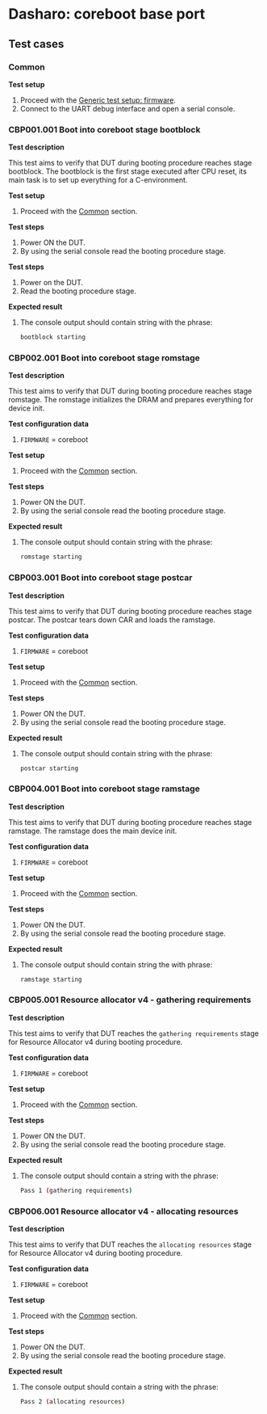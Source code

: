 # Dasharo: coreboot base port

## Test cases

### Common

**Test setup**

1. Proceed with the
    [Generic test setup: firmware](../../generic-test-setup/#firmware).
1. Connect to the UART debug interface and open a serial console.

### CBP001.001 Boot into coreboot stage bootblock

**Test description**

This test aims to verify that DUT during booting procedure reaches
stage bootblock. The bootblock is the first stage executed after CPU reset,
its main task is to set up everything for a C-environment.

**Test setup**

1. Proceed with the [Common](#common) section.

**Test steps**

1. Power ON the DUT.
2. By using the serial console read the booting procedure stage.

**Test steps**

1. Power on the DUT.
2. Read the booting procedure stage.

**Expected result**

1. The console output should contain string with the phrase:

    ```bash
    bootblock starting
    ```

### CBP002.001 Boot into coreboot stage romstage

**Test description**

This test aims to verify that DUT during booting procedure reaches
stage romstage. The romstage initializes the DRAM and prepares everything
for device init.

**Test configuration data**

1. `FIRMWARE` = coreboot

**Test setup**

1. Proceed with the [Common](#common) section.

**Test steps**

1. Power ON the DUT.
2. By using the serial console read the booting procedure stage.

**Expected result**

1. The console output should contain string with the phrase:

    ```bash
    romstage starting
    ```

### CBP003.001 Boot into coreboot stage postcar

**Test description**

This test aims to verify that DUT during booting procedure reaches
stage postcar. The postcar tears down CAR and loads the ramstage.

**Test configuration data**

1. `FIRMWARE` = coreboot

**Test setup**

1. Proceed with the [Common](#common) section.

**Test steps**

1. Power ON the DUT.
2. By using the serial console read the booting procedure stage.

**Expected result**

1. The console output should contain string with the phrase:

    ```bash
    postcar starting
    ```

### CBP004.001 Boot into coreboot stage ramstage

**Test description**

This test aims to verify that DUT during booting procedure reaches
stage ramstage. The ramstage does the main device init.

**Test configuration data**

1. `FIRMWARE` = coreboot

**Test setup**

1. Proceed with the [Common](#common) section.

**Test steps**

1. Power ON the DUT.
2. By using the serial console read the booting procedure stage.

**Expected result**

1. The console output should contain string the with phrase:

    ```bash
    ramstage starting
    ```

### CBP005.001 Resource allocator v4 - gathering requirements

**Test description**

This test aims to verify that DUT reaches the `gathering requirements`
stage for Resource Allocator v4 during booting procedure.

**Test configuration data**

1. `FIRMWARE` = coreboot

**Test setup**

1. Proceed with the [Common](#common) section.

**Test steps**

1. Power ON the DUT.
2. By using the serial console read the booting procedure stage.

**Expected result**

1. The console output should contain a string with the phrase:

    ```bash
    Pass 1 (gathering requirements)
    ```

### CBP006.001 Resource allocator v4 - allocating resources

**Test description**

This test aims to verify that DUT reaches the `allocating resources` stage for
Resource Allocator v4 during booting procedure.

**Test configuration data**

1. `FIRMWARE` = coreboot

**Test setup**

1. Proceed with the [Common](#common) section.

**Test steps**

1. Power ON the DUT.
2. By using the serial console read the booting procedure stage.

**Expected result**

1. The console output should contain a string with the phrase:

    ```bash
    Pass 2 (allocating resources)
    ```
